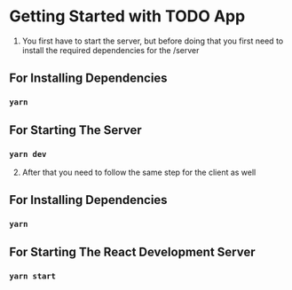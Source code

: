 # Getting Started with TODO App

1. You first have to start the server, but before doing that you first need to install the required dependencies for the /server

## For Installing Dependencies

### `yarn`

## For Starting The Server

### `yarn dev`

2. After that you need to follow the same step for the client as well

## For Installing Dependencies

### `yarn`

## For Starting The React Development Server

### `yarn start`